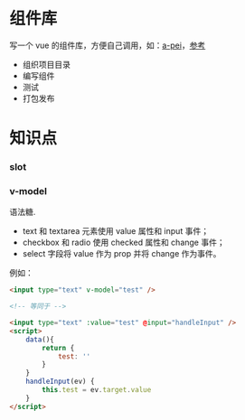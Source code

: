 # 组件库

写一个 vue 的组件库，方便自己调用，如：[a-pei](https://www.npmjs.com/package/a-pei)，[参考](https://blog.csdn.net/baidu_25464429/article/details/81153798)

-   组织项目目录
-   编写组件
-   测试
-   打包发布

# 知识点

### slot

### v-model

语法糖.

-   text 和 textarea 元素使用 value 属性和 input 事件；
-   checkbox 和 radio 使用 checked 属性和 change 事件；
-   select 字段将 value 作为 prop 并将 change 作为事件。

例如：

```html
<input type="text" v-model="test" />

<!-- 等同于 -->

<input type="text" :value="test" @input="handleInput" />
<script>
    data(){
        return {
            test: ''
        }
    }
    handleInput(ev) {
        this.test = ev.target.value
    }
</script>
```
